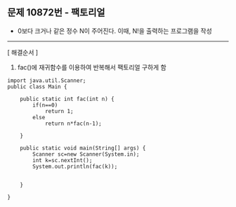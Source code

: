 ## 문제 10872번 - 팩토리얼

* 0보다 크거나 같은 정수 N이 주어진다. 이때, N!을 출력하는 프로그램을 작성
---------------
[ 해결순서 ]
1. fac()에 재귀함수를 이용하여 반복해서 팩토리얼 구하게 함
```
import java.util.Scanner;
public class Main {
	
	public static int fac(int n) {
		if(n==0)
			return 1;
		else
			return n*fac(n-1);
		
	}

	public static void main(String[] args) {
		Scanner sc=new Scanner(System.in);
		int k=sc.nextInt();
		System.out.println(fac(k));
		

	}

}
```
